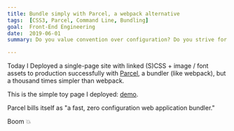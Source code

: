 ```yaml
---
title: Bundle simply with Parcel, a webpack alternative
tags:  [CSS3, Parcel, Command Line, Bundling]
goal:  Front-End Engineering
date:  2019-06-01
summary: Do you value convention over configuration? Do you strive for simplicity? then Parcel may be for you.

---
```


Today I Deployed a single-page site with linked (S)CSS + image / font
assets to production successfully with [Parcel][p], a bundler (like webpack),
but a thousand times simpler than webpack.

This is the simple toy page I deployed: [demo][demo].

Parcel bills itself as "a fast, zero configuration web application bundler."

Boom 💥

[p]: https://parceljs.org/
[w]: https://webpack.js.org/
[demo]: https://www.jm3.net/css-grid/
